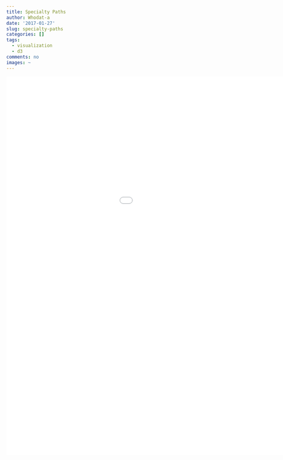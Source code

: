 ```yaml
---
title: Specialty Paths
author: Whodat-a
date: '2017-01-27'
slug: specialty-paths
categories: []
tags:
  - visualization
  - d3
comments: no
images: ~
---
```


<iframe src="/plots/D3/index.html"
    style="max-width = 90%"
    sandbox="allow-same-origin allow-scripts"
    width="1200"
    height="1000"
    scrolling="no"
    seamless="seamless"
    frameborder="0">
</iframe>
